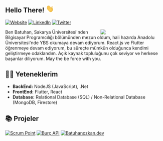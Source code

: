 <h2> Hello There! <img src="https://raw.githubusercontent.com/ABSphreak/ABSphreak/master/gifs/Hi.gif" height="25px"></h2>

[
![Website](https://img.shields.io/badge/Website-CC5500?style=for-the-badge&logo=&logoColor=white)](https://batuhanozkan.dev/) [ ![LinkedIn](https://img.shields.io/badge/LinkedIn-4682B4?style=for-the-badge&logo=linkedin&logoColor=white)](https://www.linkedin.com/in/batudev/) [![Twitter](https://img.shields.io/badge/Twitter-1E90FF?style=for-the-badge&logo=twitter&logoColor=white)](https://twitter.com/batujsx)

<img align="right" src="https://camo.githubusercontent.com/97d0c0c4209208d8ec9573c7e213e05872a9f59b703868647b559b77af601cc6/68747470733a2f2f692e70696e696d672e636f6d2f6f726967696e616c732f65382f66342f35332f65386634353334363961336563393765636433353464663436356437333931332e676966" width='200'/> 

Ben Batuhan, Sakarya Üniversitesi'nden Bilgisayar Programcılığı bölümünden mezun oldum, hali hazırda Anadolu Üniversitesi'nde YBS okumaya devam ediyorum. React.js ve Flutter öğrenmeye devam ediyorum, bu süreçte mümkün olduğunca kendimi geliştirmeye odaklandım. Açık kaynak topluluğunu çok seviyor ve herkese başarılar diliyorum. May the be force with you.

## 👨‍💻 Yeteneklerim

-  **BackEnd:**  NodeJS (JavaScript), .Net
-  **FrontEnd:**  Flutter, React
-  **Database:** Relational Database (SQL) / Non-Relational Database (MongoDB, Firestore)


## 📚 Projeler

[![Scrum Point](https://github-readme-stats.vercel.app/api/pin/?username=bozkankod&repo=scrumpoker&theme=dark)](https://github.com/bozkankod/scrumpoker)
[![Burç API](https://github-readme-stats.vercel.app/api/pin/?username=bozkankod&repo=burcapi&theme=dark)](https://github.com/bozkankod/burcapi)
[![Batuhanozkan.dev](https://github-readme-stats.vercel.app/api/pin/?username=bozkankod&repo=landing-page&theme=dark)](https://github.com/bozkankod/landing-page)
